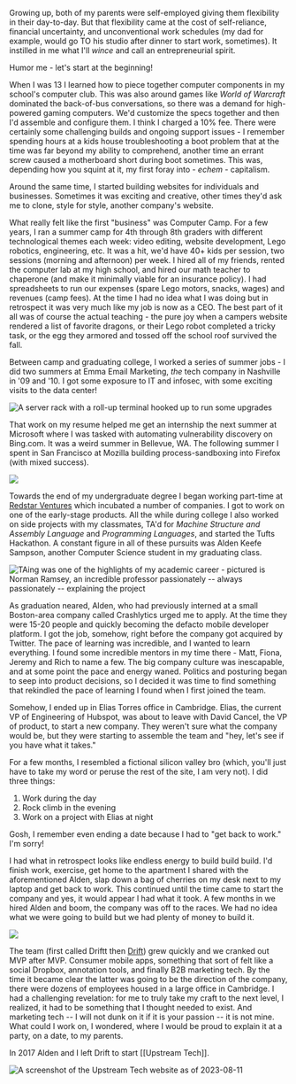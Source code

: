 Growing up, both of my parents were self-employed giving them flexibility in their day-to-day. But that flexibility came at the cost of self-reliance, financial uncertainty, and unconventional work schedules (my dad for example, would go TO his studio after dinner to start work, sometimes). It instilled in me what I'll *wince* and call an entrepreneurial spirit.

Humor me - let's start at the beginning!

When I was 13 I learned how to piece together computer components in my school's computer club. This was also around games like *World of Warcraft* dominated the back-of-bus conversations, so there was a demand for high-powered gaming computers. We'd customize the specs together and then I'd assemble and configure them. I think I charged a 10% fee. There were certainly some challenging builds and ongoing support issues - I remember spending hours at a kids house troubleshooting a boot problem that at the time was far beyond my ability to comprehend, another time an errant screw caused a motherboard short during boot sometimes. This was, depending how you squint at it, my first foray into - *echem* - capitalism. 

Around the same time, I started building websites for individuals and businesses. Sometimes it was exciting and creative, other times they'd ask me to clone, style for style, another company's website.

What really felt like the first "business" was Computer Camp. For a few years, I ran a summer camp for 4th through 8th graders with different technological themes each week: video editing, website development, Lego robotics, engineering, etc. It was a hit, we'd have 40+ kids per session, two sessions (morning and afternoon) per week. I hired all of my friends, rented the computer lab at my high school, and hired our math teacher to chaperone (and make it minimally viable for an insurance policy). I had spreadsheets to run our expenses (spare Lego motors, snacks, wages) and revenues (camp fees). At the time I had no idea what I was doing but in retrospect it was very much like my job is now as a CEO. The best part of it all was of course the actual teaching - the pure joy when a campers website rendered a list of favorite dragons, or their Lego robot completed a tricky task, or the egg they armored and tossed off the school roof survived the fall.

Between camp and graduating college, I worked a series of summer jobs - I did two summers at Emma Email Marketing, *the* tech company in Nashville in '09 and '10. I got some exposure to IT and infosec, with some exciting visits to the data center!

![A server rack with a roll-up terminal hooked up to run some upgrades](img/2010-08-11.jpg)

That work on my resume helped me get an internship the next summer at Microsoft where I was tasked with automating vulnerability discovery on Bing.com. It was a weird summer in Bellevue, WA. The following summer I spent in San Francisco at Mozilla building process-sandboxing into Firefox (with mixed success).

![](img/microsoft_internship.jpg)

Towards the end of my undergraduate degree I began working part-time at [Redstar Ventures](http://www.redstar.com/) which incubated a number of companies. I got to work on one of the early-stage products. All the while during college I also worked on side projects with my classmates, TA'd for _Machine Structure and Assembly Language_ and _Programming Languages_, and started the Tufts Hackathon. A constant figure in all of these pursuits was Alden Keefe Sampson, another Computer Science student in my graduating class.

![TAing was one of the highlights of my academic career - pictured is Norman Ramsey, an incredible professor passionately -- always passionately -- explaining the project](img/Tufts_TAing.jpg)

As graduation neared, Alden, who had previously interned at a small Boston-area company called Crashlytics urged me to apply. At the time they were 15-20 people and quickly becoming the defacto mobile developer platform. I got the job, somehow, right before the company got acquired by Twitter. The pace of learning was incredible, and I wanted to learn everything. I found some incredible mentors in my time there - Matt, Fiona, Jeremy and Rich to name a few. The big company culture was inescapable, and at some point the pace and energy waned. Politics and posturing began to seep into product decisions, so I decided it was time to find something that rekindled the pace of learning I found when I first joined the team.

Somehow, I ended up in Elias Torres office in Cambridge. Elias, the current VP of Engineering of Hubspot, was about to leave with David Cancel, the VP of product, to start a new company. They weren't sure what the company would be, but they were starting to assemble the team and "hey, let's see if you have what it takes."

For a few months, I resembled a fictional silicon valley bro (which, you'll just have to take my word or peruse the rest of the site, I am very not). I did three things:

1. Work during the day
2. Rock climb in the evening
3. Work on a project with Elias at night

Gosh, I remember even ending a date because I had to "get back to work." I'm sorry!

I had what in retrospect looks like endless energy to build build build. I'd finish work, exercise, get home to the apartment I shared with the aforementioned Alden, slap down a bag of cherries on my desk next to my laptop and get back to work. This continued until the time came to start the company and yes, it would appear I had what it took. A few months in we hired Alden and boom, the company was off to the races. We had no idea what we were going to build but we had plenty of money to build it.

![](img/drift_news_clipping.png)

The team (first called Driftt then [Drift](https://drift.com)) grew quickly and we cranked out MVP after MVP. Consumer mobile apps, something that sort of felt like a social Dropbox, annotation tools, and finally B2B marketing tech. By the time it became clear the latter was going to be the direction of the company, there were dozens of employees housed in a large office in Cambridge. I had a challenging revelation: for me to truly take my craft to the next level, I realized, it had to be something that I thought needed to exist. And marketing tech -- I will not dunk on it if it is your passion -- it is not mine. What could I work on, I wondered, where I would be proud to explain it at a party, on a date, to my parents.

In 2017 Alden and I left Drift to start [[Upstream Tech]].

![A screenshot of the Upstream Tech website as of 2023-08-11](img/upstream_tech_website_capture.png)